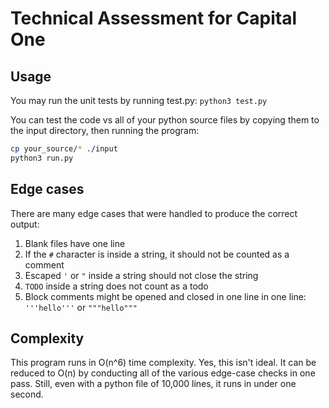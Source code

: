 # Technical Assessment for Capital One
## Usage
You may run the unit tests by running test.py:
`python3 test.py`

You can test the code vs all of your python source files by copying them to the input directory, then running the program:
```sh
cp your_source/* ./input
python3 run.py
```
## Edge cases
There are many edge cases that were handled to produce the correct output:
1. Blank files have one line
2. If the `#` character is inside a string, it should not be counted as a comment
3. Escaped `'` or `"` inside a string should not close the string
4. `TODO` inside a string does not count as a todo
5. Block comments might be opened and closed in one line in one line: `'''hello'''` or `"""hello"""`
## Complexity
This program runs in O(n^6) time complexity. Yes, this isn't ideal. It can be reduced to O(n) by conducting all of the various edge-case checks in one pass. Still, even with a python file of 10,000 lines, it runs in under one second.
